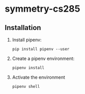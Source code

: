 # symmetry-cs285

## Installation
1. Install pipenv:
   ```
   pip install pipenv --user
   ```
2. Create a pipenv environment:
   ```
   pipenv install
   ```
3. Activate the environment
   ```
   pipenv shell
   ```
   
